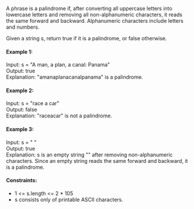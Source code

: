A phrase is a palindrome if, after converting all uppercase letters into lowercase letters and removing all non-alphanumeric characters, it reads the same forward and backward. Alphanumeric characters include letters and numbers.

Given a string s, return true if it is a palindrome, or false otherwise.

#### Example 1:
Input: s = "A man, a plan, a canal: Panama"  
Output: true  
Explanation: "amanaplanacanalpanama" is a palindrome.

#### Example 2:
Input: s = "race a car"  
Output: false  
Explanation: "raceacar" is not a palindrome.

#### Example 3:
Input: s = " "  
Output: true  
Explanation: s is an empty string "" after removing non-alphanumeric characters.
Since an empty string reads the same forward and backward, it is a palindrome.

#### Constraints:
* 1 <= s.length <= 2 * 105
* s consists only of printable ASCII characters.